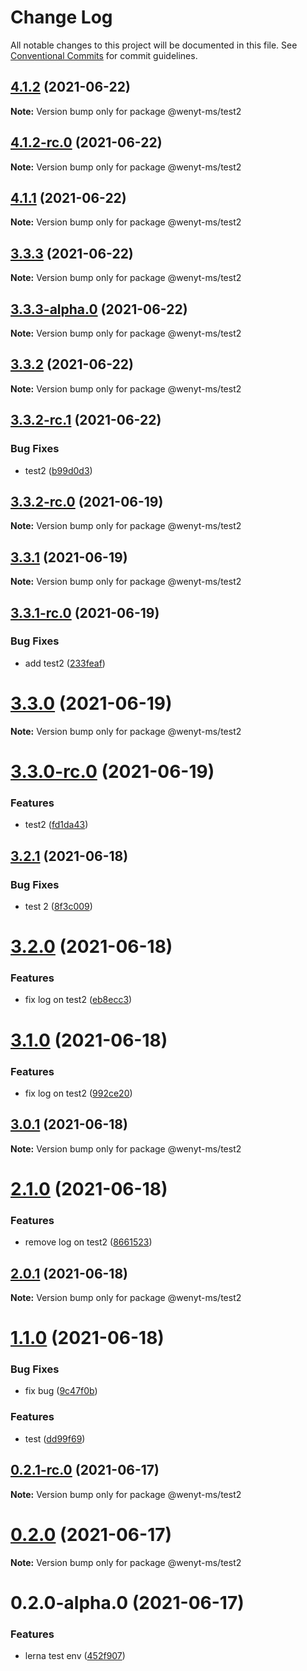 # Change Log

All notable changes to this project will be documented in this file.
See [Conventional Commits](https://conventionalcommits.org) for commit guidelines.

## [4.1.2](https://github.com/wenytang-ms-123/testavc/compare/@wenyt-ms/test2@4.1.2-rc.0...@wenyt-ms/test2@4.1.2) (2021-06-22)

**Note:** Version bump only for package @wenyt-ms/test2





## [4.1.2-rc.0](https://github.com/wenytang-ms-123/testavc/compare/@wenyt-ms/test2@4.1.1...@wenyt-ms/test2@4.1.2-rc.0) (2021-06-22)

**Note:** Version bump only for package @wenyt-ms/test2





## [4.1.1](https://github.com/wenytang-ms-123/testavc/compare/@wenyt-ms/test2@3.3.3...@wenyt-ms/test2@4.1.1) (2021-06-22)

**Note:** Version bump only for package @wenyt-ms/test2





## [3.3.3](https://github.com/wenytang-ms-123/testavc/compare/@wenyt-ms/test2@3.3.3-alpha.0...@wenyt-ms/test2@3.3.3) (2021-06-22)

**Note:** Version bump only for package @wenyt-ms/test2





## [3.3.3-alpha.0](https://github.com/wenytang-ms-123/testavc/compare/@wenyt-ms/test2@3.3.2...@wenyt-ms/test2@3.3.3-alpha.0) (2021-06-22)

**Note:** Version bump only for package @wenyt-ms/test2





## [3.3.2](https://github.com/wenytang-ms-123/testavc/compare/@wenyt-ms/test2@3.3.2-rc.1...@wenyt-ms/test2@3.3.2) (2021-06-22)

**Note:** Version bump only for package @wenyt-ms/test2





## [3.3.2-rc.1](https://github.com/wenytang-ms-123/testavc/compare/@wenyt-ms/test2@3.3.2-rc.0...@wenyt-ms/test2@3.3.2-rc.1) (2021-06-22)


### Bug Fixes

* test2 ([b99d0d3](https://github.com/wenytang-ms-123/testavc/commit/b99d0d35a67b92881040093db5940cc7160420fd))





## [3.3.2-rc.0](https://github.com/wenytang-ms-123/testavc/compare/@wenyt-ms/test2@3.3.1...@wenyt-ms/test2@3.3.2-rc.0) (2021-06-19)

**Note:** Version bump only for package @wenyt-ms/test2





## [3.3.1](https://github.com/wenytang-ms-123/testavc/compare/@wenyt-ms/test2@3.3.1-rc.0...@wenyt-ms/test2@3.3.1) (2021-06-19)

**Note:** Version bump only for package @wenyt-ms/test2





## [3.3.1-rc.0](https://github.com/wenytang-ms-123/testavc/compare/@wenyt-ms/test2@3.3.0...@wenyt-ms/test2@3.3.1-rc.0) (2021-06-19)


### Bug Fixes

* add test2 ([233feaf](https://github.com/wenytang-ms-123/testavc/commit/233feaffc1f1b58fd680e48e0b5d3143861c202c))





# [3.3.0](https://github.com/wenytang-ms-123/testavc/compare/@wenyt-ms/test2@3.3.0-rc.0...@wenyt-ms/test2@3.3.0) (2021-06-19)

**Note:** Version bump only for package @wenyt-ms/test2





# [3.3.0-rc.0](https://github.com/wenytang-ms-123/testavc/compare/@wenyt-ms/test2@3.2.1...@wenyt-ms/test2@3.3.0-rc.0) (2021-06-19)


### Features

* test2 ([fd1da43](https://github.com/wenytang-ms-123/testavc/commit/fd1da43a4bf74d709a34a11cbad27cf7acbdbf8a))





## [3.2.1](https://github.com/wenytang-ms-123/testavc/compare/@wenyt-ms/test2@3.2.0...@wenyt-ms/test2@3.2.1) (2021-06-18)


### Bug Fixes

* test 2 ([8f3c009](https://github.com/wenytang-ms-123/testavc/commit/8f3c0090aaaedf260b514e4b03dad29b6f282e3e))





# [3.2.0](https://github.com/wenytang-ms-123/testavc/compare/@wenyt-ms/test2@3.1.0...@wenyt-ms/test2@3.2.0) (2021-06-18)


### Features

* fix log on test2 ([eb8ecc3](https://github.com/wenytang-ms-123/testavc/commit/eb8ecc33f2e9ff62069e5ced007f1b73b8f6e905))





# [3.1.0](https://github.com/wenytang-ms-123/testavc/compare/@wenyt-ms/test2@3.0.1...@wenyt-ms/test2@3.1.0) (2021-06-18)


### Features

* fix log on test2 ([992ce20](https://github.com/wenytang-ms-123/testavc/commit/992ce2093e5a50743844910c4a20d869f5d77497))





## [3.0.1](https://github.com/wenytang-ms-123/testavc/compare/@wenyt-ms/test2@2.1.0...@wenyt-ms/test2@3.0.1) (2021-06-18)

**Note:** Version bump only for package @wenyt-ms/test2





# [2.1.0](https://github.com/wenytang-ms-123/testavc/compare/@wenyt-ms/test2@2.0.1...@wenyt-ms/test2@2.1.0) (2021-06-18)


### Features

* remove log on test2 ([8661523](https://github.com/wenytang-ms-123/testavc/commit/86615239d702db7ded168ee3554caf61b12e3d8e))





## [2.0.1](https://github.com/wenytang-ms-123/testavc/compare/@wenyt-ms/test2@1.1.0...@wenyt-ms/test2@2.0.1) (2021-06-18)

**Note:** Version bump only for package @wenyt-ms/test2





# [1.1.0](https://github.com/wenytang-ms-123/testavc/compare/@wenyt-ms/test2@0.2.1-rc.0...@wenyt-ms/test2@1.1.0) (2021-06-18)


### Bug Fixes

* fix bug ([9c47f0b](https://github.com/wenytang-ms-123/testavc/commit/9c47f0badca5c09290f01722b4772446317074bb))


### Features

* test ([dd99f69](https://github.com/wenytang-ms-123/testavc/commit/dd99f69e9704cfe79781620d55b4ffef4a95b270))





## [0.2.1-rc.0](https://github.com/wenytang-ms-123/testavc/compare/@wenyt-ms/test2@0.2.0...@wenyt-ms/test2@0.2.1-rc.0) (2021-06-17)

**Note:** Version bump only for package @wenyt-ms/test2





# [0.2.0](https://github.com/wenytang-ms-123/testavc/compare/@wenyt-ms/test2@0.2.0-alpha.0...@wenyt-ms/test2@0.2.0) (2021-06-17)

**Note:** Version bump only for package @wenyt-ms/test2





# 0.2.0-alpha.0 (2021-06-17)


### Features

* lerna test env ([452f907](https://github.com/wenytang-ms-123/testavc/commit/452f907e62e0ec921a9b94fdeafb461d1156b0cc))
